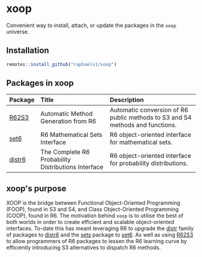 # xoop

Convenient way to install, attach, or update the packages in the `xoop` universe.

## Installation

```R
remotes::install_github("raphaels1/xoop")
```

## Packages in xoop

| Package | Title | Description |
|:------- |:------|:------------|
|[R62S3](https://github.com/RaphaelS1/R62S3) | Automatic Method Generation from R6 | Automatic conversion of R6 public methods to S3 and S4 methods and functions. |
|[set6](https://github.com/RaphaelS1/set6) | R6 Mathematical Sets Interface | R6 object-oriented interface for mathematical sets. |
|[distr6](https://github.com/alan-turing-institute/distr6) |  The Complete R6 Probability Distributions Interface  | R6 object-oriented interface for probability distributions. |

## xoop's purpose

XOOP is the bridge between Functional Object-Oriented Programming (FOOP), found in S3 and S4, and Class Object-Oriented Programming (COOP), found in R6. The motivation behind `xoop` is to utilise the best of both worlds in order to create efficient and scalable object-oriented interfaces. To-date this has meant leveraging R6 to upgrade the [distr](https://CRAN.R-project.org/package=distr) family of packages to [distr6](https://CRAN.R-project.org/package=distr6) and the [sets](https://CRAN.R-project.org/package=sets) package to [set6](https://CRAN.R-project.org/package=set6). As well as using [R62S3](https://CRAN.R-project.org/package=R62S3) to allow programmers of R6 packages to lessen the R6 learning curve by efficiently introducing S3 alternatives to dispatch R6 methods.
